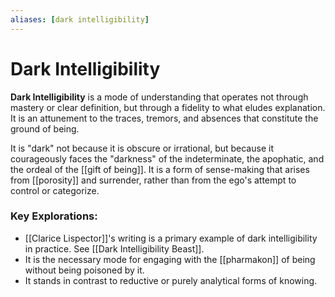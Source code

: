 ```yaml
---
aliases: [dark intelligibility]
---
```

# Dark Intelligibility

**Dark Intelligibility** is a mode of understanding that operates not through mastery or clear definition, but through a fidelity to what eludes explanation. It is an attunement to the traces, tremors, and absences that constitute the ground of being.

It is "dark" not because it is obscure or irrational, but because it courageously faces the "darkness" of the indeterminate, the apophatic, and the ordeal of the [[gift of being]]. It is a form of sense-making that arises from [[porosity]] and surrender, rather than from the ego's attempt to control or categorize.

### Key Explorations:
- [[Clarice Lispector]]'s writing is a primary example of dark intelligibility in practice. See [[Dark Intelligibility Beast]].
- It is the necessary mode for engaging with the [[pharmakon]] of being without being poisoned by it.
- It stands in contrast to reductive or purely analytical forms of knowing.